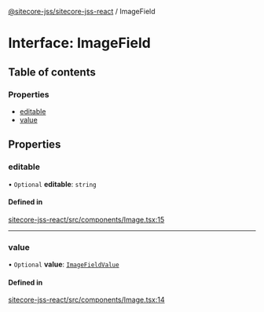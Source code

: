 [@sitecore-jss/sitecore-jss-react](../README.md) / ImageField

# Interface: ImageField

## Table of contents

### Properties

- [editable](ImageField.md#editable)
- [value](ImageField.md#value)

## Properties

### editable

• `Optional` **editable**: `string`

#### Defined in

[sitecore-jss-react/src/components/Image.tsx:15](https://github.com/Sitecore/jss/blob/67cf19202/packages/sitecore-jss-react/src/components/Image.tsx#L15)

___

### value

• `Optional` **value**: [`ImageFieldValue`](ImageFieldValue.md)

#### Defined in

[sitecore-jss-react/src/components/Image.tsx:14](https://github.com/Sitecore/jss/blob/67cf19202/packages/sitecore-jss-react/src/components/Image.tsx#L14)
